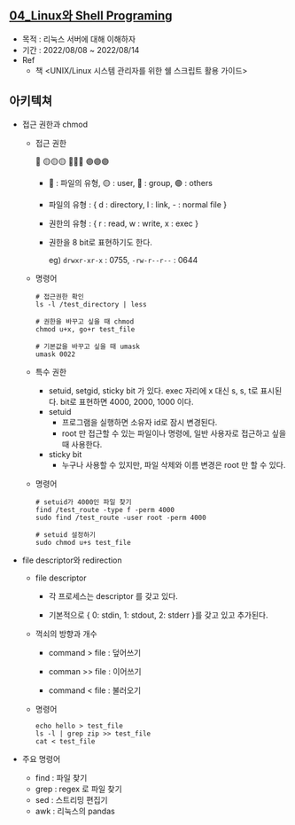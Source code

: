 ## [04_Linux와 Shell Programing](./04_Linux)

- 목적 : 리눅스 서버에 대해 이해하자
- 기간 : 2022/08/08 ~ 2022/08/14
- Ref
  - 책 <UNIX/Linux 시스템 관리자를 위한 쉘 스크립트 활용 가이드>



## 아키텍쳐

- 접근 권한과 chmod

  - 접근 권한

    🔴 🟡🟡🟡 🔵🔵🔵 🟣🟣🟣

    - 🔴 : 파일의 유형, 🟡 : user, 🔵 : group, 🟣 : others

    - 파일의 유형 : { d : directory, l : link, - : normal file }

    - 권한의 유형 : { r : read, w : write, x : exec }

    - 권한을 8 bit로 표현하기도 한다.

      eg) `drwxr-xr-x` : 0755, `-rw-r--r--` : 0644

      

  - 명령어

    ```linux
    # 접근권한 확인
    ls -l /test_directory | less
    
    # 권한을 바꾸고 싶을 때 chmod
    chmod u+x, go+r test_file
    
    # 기본값을 바꾸고 싶을 때 umask
    umask 0022
    ```

    

  - 특수 권한

    - setuid, setgid, sticky bit 가 있다.
      exec 자리에 x 대신 s, s, t로 표시된다.
      bit로 표현하면 4000, 2000, 1000 이다.
    - setuid
      - 프로그램을 실행하면 소유자 id로 잠시 변경된다.
      - root 만 접근할 수 있는 파일이나 명령에, 일반 사용자로 접근하고 싶을 때 사용한다.
    - sticky bit
      - 누구나 사용할 수 있지만, 파일 삭제와 이름 변경은 root 만 할 수 있다.

  - 명령어

    ```linux
    # setuid가 4000인 파일 찾기
    find /test_route -type f -perm 4000
    sudo find /test_route -user root -perm 4000
    
    # setuid 설정하기
    sudo chmod u+s test_file
    ```

    

- file descriptor와 redirection

  - file descriptor 

    - 각 프로세스는 descriptor 를 갖고 있다.

    - 기본적으로 { 0: stdin, 1: stdout, 2: stderr }를 갖고 있고 추가된다.

  - 꺽쇠의 방향과 개수

    - command > file : 덮어쓰기

    - comman >> file : 이어쓰기
    - command < file : 불러오기

  - 명령어

    ```linux
    echo hello > test_file
    ls -l | grep zip >> test_file
    cat < test_file
    ```



- 주요 명령어
  - find : 파일 찾기
  - grep : regex 로 파일 찾기
  - sed : 스트리밍 편집기
  - awk : 리눅스의 pandas